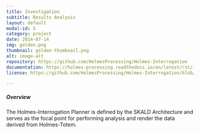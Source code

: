 ```yaml
---
title: Investigation
subtitle: Results Analysis
layout: default
modal-id: 5
category: project
date: 2014-07-14
img: golden.png
thumbnail: golden-thumbnail.png
alt: image-alt
repository: https://github.com/HolmesProcessing/Holmes-Interrogation
documentation: https://holmes-processing.readthedocs.io/en/latest/rst/installation/index.html
license: https://github.com/HolmesProcessing/Holmes-Interrogation/blob/master/LICENSE

---
```


##### Overview
The Holmes-Interrogation Planner is defined by the SKALD Architecture and serves as the focal point for performing analysis and render the data derived from Holmes-Totem.
